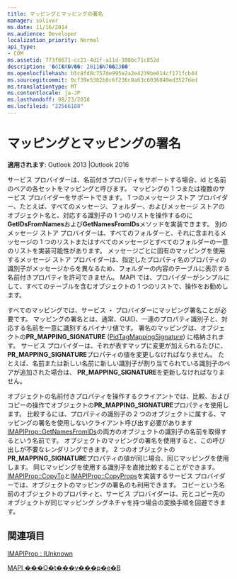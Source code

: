 ```yaml
---
title: マッピングとマッピングの署名
manager: soliver
ms.date: 11/16/2014
ms.audience: Developer
localization_priority: Normal
api_type:
- COM
ms.assetid: 773f6671-cc21-4d1f-a11d-308bc71c852d
description: '�ŏI�X�V��: 2011�N7��23��'
ms.openlocfilehash: b5c8fd8c757de995e2a2e4239be614cf171fcb44
ms.sourcegitcommit: 0cf39e5382b8c6f236c8a63c6036849ed3527ded
ms.translationtype: MT
ms.contentlocale: ja-JP
ms.lasthandoff: 08/23/2018
ms.locfileid: "22566188"
---
```

# <a name="mappings-and-mapping-signatures"></a>マッピングとマッピングの署名

  
  
**適用されます**: Outlook 2013 |Outlook 2016 
  
サービス プロバイダーは、名前付きプロパティをサポートする場合、id と名前のペアの各セットをマッピングと呼びます。 マッピングの 1 つまたは複数のサービス プロバイダーをサポートできます。 1 つのメッセージ ストア プロバイダー、たとえば、すべてのメッセージ、フォルダー、およびメッセージ ストアのオブジェクト名と、対応する識別子の 1 つのリストを操作するのに**GetIDsFromNames**および**GetNamesFromIDs**メソッドを実装できます。 別のメッセージ ストア プロバイダーは、すべてのフォルダーと、それに含まれるメッセージの 1 つのリストまたはすべてのメッセージとすべてのフォルダーの一意のリストを実装可能性があります。 メッセージごとに固有のマッピングを使用するメッセージ ストア プロバイダーは、指定したプロパティ名のプロパティの識別子がメッセージからを異なるため、フォルダーの内容のテーブルに表示する名前付きプロパティを許可できません。 MAPI では、プロバイダーがシンプルにして、すべてのテーブルを含むオブジェクトの 1 つのリストで、操作をお勧めします。 
  
すべてのマッピングでは、サービス ・ プロバイダーにマッピング署名ことが必要です。 マッピングの署名とは、通常、GUID、一連のプロパティ識別子と、対応する名前を一意に識別するバイナリ値です。 署名のマッピングは、オブジェクトの**PR_MAPPING_SIGNATURE** ([PidTagMappingSignature](pidtagmappingsignature-canonical-property.md)) に格納されます。 サービス プロバイダーは、それが表すマップに変更が加えられるたびに、 **PR_MAPPING_SIGNATURE**プロパティの値を変更しなければなりません。 たとえば、名前または新しい名前に新しい識別子が割り当てられている識別子のペアが追加された場合は、 **PR_MAPPING_SIGNATURE**を更新しなければなりません。 
  
オブジェクトの名前付きプロパティを操作するクライアントでは、比較、およびコピーの操作でオブジェクトの**PR_MAPPING_SIGNATURE**プロパティを使用します。 比較するには、プロパティの識別子の 2 つのオブジェクトに属する、マッピングの署名を使用しないクライアント呼び出す必要があります[IMAPIProp::GetNamesFromIDs](imapiprop-getnamesfromids.md)の両方のオブジェクトの識別子の名前を取得するという名前です。 オブジェクトのマッピングの署名を使用すると、この呼び出しが不要なレンダリングできます。 2 つのオブジェクトの**PR_MAPPING_SIGNATURE**プロパティの値が同じ場合、同じマッピングを使用します。 同じマッピングを使用する識別子を直接比較することができます。 [IMAPIProp::CopyTo](imapiprop-copyto.md)と[IMAPIProp::CopyProps](imapiprop-copyprops.md)を実装するサービス プロバイダーでは、オブジェクトのマッピングの署名のも利用できます。 コピーという名前のオブジェクトのプロパティと、サービス プロバイダーは、元とコピー先のオブジェクトが同じマッピング シグネチャを持つ場合の変換手順を回避できます。 
  
## <a name="see-also"></a>関連項目



[IMAPIProp : IUnknown](imapipropiunknown.md)


[MAPI ���O�t���v���p�e�B](mapi-named-properties.md)

